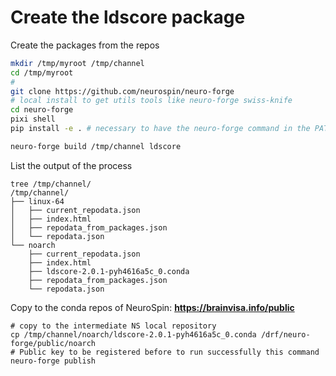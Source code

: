 # Create the ldscore package

Create the packages from the repos

```bash
mkdir /tmp/myroot /tmp/channel
cd /tmp/myroot
#
git clone https://github.com/neurospin/neuro-forge
# local install to get utils tools like neuro-forge swiss-knife
cd neuro-forge
pixi shell
pip install -e . # necessary to have the neuro-forge command in the PATH

neuro-forge build /tmp/channel ldscore
```
List the output of the process

```
tree /tmp/channel/
/tmp/channel/
├── linux-64
│   ├── current_repodata.json
│   ├── index.html
│   ├── repodata_from_packages.json
│   └── repodata.json
└── noarch
    ├── current_repodata.json
    ├── index.html
    ├── ldscore-2.0.1-pyh4616a5c_0.conda
    ├── repodata_from_packages.json
    └── repodata.json
```

Copy to the conda repos of NeuroSpin: **https://brainvisa.info/public**

```
# copy to the intermediate NS local repository
cp /tmp/channel/noarch/ldscore-2.0.1-pyh4616a5c_0.conda /drf/neuro-forge/public/noarch
# Public key to be registered before to run successfully this command
neuro-forge publish
```
